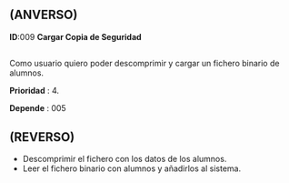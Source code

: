 ## (ANVERSO)

**ID**:009 **Cargar Copia de Seguridad**

##

Como usuario quiero poder descomprimir y cargar un fichero binario de alumnos.

**Prioridad** : 4.

**Depende** : 005

##

## (REVERSO)

* Descomprimir el fichero con los datos de los alumnos.
* Leer el fichero binario con alumnos y añadirlos al sistema.
